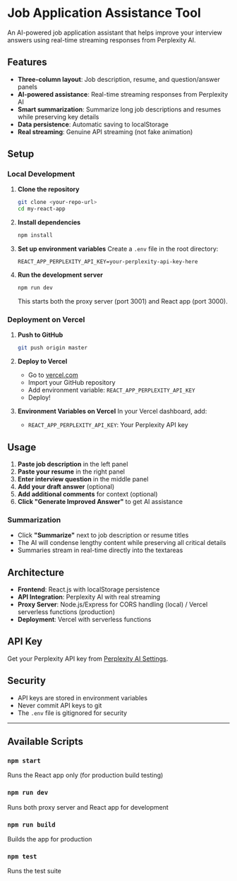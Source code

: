 # Job Application Assistance Tool

An AI-powered job application assistant that helps improve your interview answers using real-time streaming responses from Perplexity AI.

## Features

- **Three-column layout**: Job description, resume, and question/answer panels
- **AI-powered assistance**: Real-time streaming responses from Perplexity AI
- **Smart summarization**: Summarize long job descriptions and resumes while preserving key details
- **Data persistence**: Automatic saving to localStorage
- **Real streaming**: Genuine API streaming (not fake animation)

## Setup

### Local Development

1. **Clone the repository**
   ```bash
   git clone <your-repo-url>
   cd my-react-app
   ```

2. **Install dependencies**
   ```bash
   npm install
   ```

3. **Set up environment variables**
   Create a `.env` file in the root directory:
   ```
   REACT_APP_PERPLEXITY_API_KEY=your-perplexity-api-key-here
   ```

4. **Run the development server**
   ```bash
   npm run dev
   ```
   This starts both the proxy server (port 3001) and React app (port 3000).

### Deployment on Vercel

1. **Push to GitHub**
   ```bash
   git push origin master
   ```

2. **Deploy to Vercel**
   - Go to [vercel.com](https://vercel.com)
   - Import your GitHub repository
   - Add environment variable: `REACT_APP_PERPLEXITY_API_KEY`
   - Deploy!

3. **Environment Variables on Vercel**
   In your Vercel dashboard, add:
   - `REACT_APP_PERPLEXITY_API_KEY`: Your Perplexity API key

## Usage

1. **Paste job description** in the left panel
2. **Paste your resume** in the right panel  
3. **Enter interview question** in the middle panel
4. **Add your draft answer** (optional)
5. **Add additional comments** for context (optional)
6. **Click "Generate Improved Answer"** to get AI assistance

### Summarization

- Click **"Summarize"** next to job description or resume titles
- The AI will condense lengthy content while preserving all critical details
- Summaries stream in real-time directly into the textareas

## Architecture

- **Frontend**: React.js with localStorage persistence
- **API Integration**: Perplexity AI with real streaming
- **Proxy Server**: Node.js/Express for CORS handling (local) / Vercel serverless functions (production)
- **Deployment**: Vercel with serverless functions

## API Key

Get your Perplexity API key from [Perplexity AI Settings](https://www.perplexity.ai/settings/api).

## Security

- API keys are stored in environment variables
- Never commit API keys to git
- The `.env` file is gitignored for security

---

## Available Scripts

### `npm start`
Runs the React app only (for production build testing)

### `npm run dev`
Runs both proxy server and React app for development

### `npm run build`
Builds the app for production

### `npm test`
Runs the test suite
